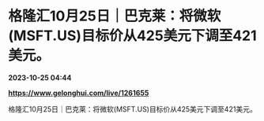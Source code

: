 # 格隆汇10月25日｜巴克莱：将微软(MSFT.US)目标价从425美元下调至421美元。

**2023-10-25 04:44**

**https://www.gelonghui.com/live/1261655**

格隆汇10月25日｜巴克莱：将微软(MSFT.US)目标价从425美元下调至421美元。